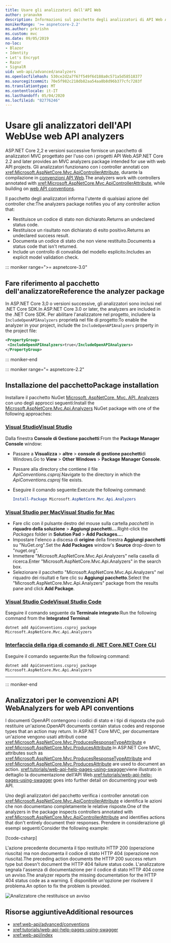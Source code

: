 ```yaml
---
title: Usare gli analizzatori dell'API Web
author: pranavkm
description: Informazioni sul pacchetto degli analizzatori di API Web ASP.NET Core MVC.
monikerRange: '>= aspnetcore-2.2'
ms.author: prkrishn
ms.custom: mvc
ms.date: 09/05/2019
no-loc:
- Blazor
- Identity
- Let's Encrypt
- Razor
- SignalR
uid: web-api/advanced/analyzers
ms.openlocfilehash: 530ce2d2a7f67f549f6d188a0c571a5d58518377
ms.sourcegitcommit: 70e5f982c218db82aa54aa8b8d96b377cfc7283f
ms.translationtype: MT
ms.contentlocale: it-IT
ms.lasthandoff: 05/04/2020
ms.locfileid: "82776246"
---
```

# <a name="use-web-api-analyzers"></a><span data-ttu-id="afe88-103">Usare gli analizzatori dell'API Web</span><span class="sxs-lookup"><span data-stu-id="afe88-103">Use web API analyzers</span></span>

<span data-ttu-id="afe88-104">ASP.NET Core 2,2 e versioni successive fornisce un pacchetto di analizzatori MVC progettato per l'uso con i progetti API Web.</span><span class="sxs-lookup"><span data-stu-id="afe88-104">ASP.NET Core 2.2 and later provides an MVC analyzers package intended for use with web API projects.</span></span> <span data-ttu-id="afe88-105">Gli analizzatori funzionano con i controller annotati con <xref:Microsoft.AspNetCore.Mvc.ApiControllerAttribute>, durante la compilazione in [convenzioni API Web](xref:web-api/advanced/conventions).</span><span class="sxs-lookup"><span data-stu-id="afe88-105">The analyzers work with controllers annotated with <xref:Microsoft.AspNetCore.Mvc.ApiControllerAttribute>, while building on [web API conventions](xref:web-api/advanced/conventions).</span></span>

<span data-ttu-id="afe88-106">Il pacchetto degli analizzatori informa l'utente di qualsiasi azione del controller che:</span><span class="sxs-lookup"><span data-stu-id="afe88-106">The analyzers package notifies you of any controller action that:</span></span>

* <span data-ttu-id="afe88-107">Restituisce un codice di stato non dichiarato.</span><span class="sxs-lookup"><span data-stu-id="afe88-107">Returns an undeclared status code.</span></span>
* <span data-ttu-id="afe88-108">Restituisce un risultato non dichiarato di esito positivo.</span><span class="sxs-lookup"><span data-stu-id="afe88-108">Returns an undeclared success result.</span></span>
* <span data-ttu-id="afe88-109">Documenta un codice di stato che non viene restituito.</span><span class="sxs-lookup"><span data-stu-id="afe88-109">Documents a status code that isn't returned.</span></span>
* <span data-ttu-id="afe88-110">Include un controllo di convalida del modello esplicito.</span><span class="sxs-lookup"><span data-stu-id="afe88-110">Includes an explicit model validation check.</span></span>

::: moniker range=">= aspnetcore-3.0"

## <a name="reference-the-analyzer-package"></a><span data-ttu-id="afe88-111">Fare riferimento al pacchetto dell'analizzatore</span><span class="sxs-lookup"><span data-stu-id="afe88-111">Reference the analyzer package</span></span>

<span data-ttu-id="afe88-112">In ASP.NET Core 3,0 o versioni successive, gli analizzatori sono inclusi nel .NET Core SDK.</span><span class="sxs-lookup"><span data-stu-id="afe88-112">In ASP.NET Core 3.0 or later, the analyzers are included in the .NET Core SDK.</span></span> <span data-ttu-id="afe88-113">Per abilitare l'analizzatore nel progetto, includere la `IncludeOpenAPIAnalyzers` proprietà nel file di progetto:</span><span class="sxs-lookup"><span data-stu-id="afe88-113">To enable the analyzer in your project, include the `IncludeOpenAPIAnalyzers` property in the project file:</span></span>

```xml
<PropertyGroup>
 <IncludeOpenAPIAnalyzers>true</IncludeOpenAPIAnalyzers>
</PropertyGroup>
```

::: moniker-end

::: moniker range="= aspnetcore-2.2"

## <a name="package-installation"></a><span data-ttu-id="afe88-114">Installazione del pacchetto</span><span class="sxs-lookup"><span data-stu-id="afe88-114">Package installation</span></span>

<span data-ttu-id="afe88-115">Installare il pacchetto NuGet [Microsoft. AspNetCore. Mvc. API. Analyzers](https://www.nuget.org/packages/Microsoft.AspNetCore.Mvc.Api.Analyzers) con uno degli approcci seguenti:</span><span class="sxs-lookup"><span data-stu-id="afe88-115">Install the [Microsoft.AspNetCore.Mvc.Api.Analyzers](https://www.nuget.org/packages/Microsoft.AspNetCore.Mvc.Api.Analyzers) NuGet package with one of the following approaches:</span></span>

### <a name="visual-studio"></a>[<span data-ttu-id="afe88-116">Visual Studio</span><span class="sxs-lookup"><span data-stu-id="afe88-116">Visual Studio</span></span>](#tab/visual-studio)

<span data-ttu-id="afe88-117">Dalla finestra **Console di Gestione pacchetti**:</span><span class="sxs-lookup"><span data-stu-id="afe88-117">From the **Package Manager Console** window:</span></span>
  * <span data-ttu-id="afe88-118">Passare a **Visualizza** > **altre** > **console di gestione pacchetti**di Windows.</span><span class="sxs-lookup"><span data-stu-id="afe88-118">Go to **View** > **Other Windows** > **Package Manager Console**.</span></span>
  * <span data-ttu-id="afe88-119">Passare alla directory che contiene il file *ApiConventions.csproj*.</span><span class="sxs-lookup"><span data-stu-id="afe88-119">Navigate to the directory in which the *ApiConventions.csproj* file exists.</span></span>
  * <span data-ttu-id="afe88-120">Eseguire il comando seguente:</span><span class="sxs-lookup"><span data-stu-id="afe88-120">Execute the following command:</span></span>

    ```powershell
    Install-Package Microsoft.AspNetCore.Mvc.Api.Analyzers
    ```

### <a name="visual-studio-for-mac"></a>[<span data-ttu-id="afe88-121">Visual Studio per Mac</span><span class="sxs-lookup"><span data-stu-id="afe88-121">Visual Studio for Mac</span></span>](#tab/visual-studio-mac)

* <span data-ttu-id="afe88-122">Fare clic con il pulsante destro del mouse sulla cartella *pacchetti* in **riquadro della soluzione** > **Aggiungi pacchetti...**.</span><span class="sxs-lookup"><span data-stu-id="afe88-122">Right-click the *Packages* folder in **Solution Pad** > **Add Packages...**.</span></span>
* <span data-ttu-id="afe88-123">Impostare l'elenco a discesa di **origine** della finestra **Aggiungi pacchetti** su "NuGet.org".</span><span class="sxs-lookup"><span data-stu-id="afe88-123">Set the **Add Packages** window's **Source** drop-down to "nuget.org".</span></span>
* <span data-ttu-id="afe88-124">Immettere "Microsoft.AspNetCore.Mvc.Api.Analyzers" nella casella di ricerca.</span><span class="sxs-lookup"><span data-stu-id="afe88-124">Enter "Microsoft.AspNetCore.Mvc.Api.Analyzers" in the search box.</span></span>
* <span data-ttu-id="afe88-125">Selezionare il pacchetto "Microsoft.AspNetCore.Mvc.Api.Analyzers" nel riquadro dei risultati e fare clic su **Aggiungi pacchetto**.</span><span class="sxs-lookup"><span data-stu-id="afe88-125">Select the "Microsoft.AspNetCore.Mvc.Api.Analyzers" package from the results pane and click **Add Package**.</span></span>

### <a name="visual-studio-code"></a>[<span data-ttu-id="afe88-126">Visual Studio Code</span><span class="sxs-lookup"><span data-stu-id="afe88-126">Visual Studio Code</span></span>](#tab/visual-studio-code)

<span data-ttu-id="afe88-127">Eseguire il comando seguente da **Terminale integrato**:</span><span class="sxs-lookup"><span data-stu-id="afe88-127">Run the following command from the **Integrated Terminal**:</span></span>

```dotnetcli
dotnet add ApiConventions.csproj package Microsoft.AspNetCore.Mvc.Api.Analyzers
```

### <a name="net-core-cli"></a>[<span data-ttu-id="afe88-128">Interfaccia della riga di comando di .NET Core</span><span class="sxs-lookup"><span data-stu-id="afe88-128">.NET Core CLI</span></span>](#tab/netcore-cli)

<span data-ttu-id="afe88-129">Eseguire il comando seguente:</span><span class="sxs-lookup"><span data-stu-id="afe88-129">Run the following command:</span></span>

```dotnetcli
dotnet add ApiConventions.csproj package Microsoft.AspNetCore.Mvc.Api.Analyzers
```

---

::: moniker-end

## <a name="analyzers-for-web-api-conventions"></a><span data-ttu-id="afe88-130">Analizzatori per le convenzioni API Web</span><span class="sxs-lookup"><span data-stu-id="afe88-130">Analyzers for web API conventions</span></span>

<span data-ttu-id="afe88-131">I documenti OpenAPI contengono i codici di stato e i tipi di risposta che può restituire un'azione.</span><span class="sxs-lookup"><span data-stu-id="afe88-131">OpenAPI documents contain status codes and response types that an action may return.</span></span> <span data-ttu-id="afe88-132">In ASP.NET Core MVC, per documentare un'azione vengono usati attributi come <xref:Microsoft.AspNetCore.Mvc.ProducesResponseTypeAttribute> e <xref:Microsoft.AspNetCore.Mvc.ProducesAttribute>.</span><span class="sxs-lookup"><span data-stu-id="afe88-132">In ASP.NET Core MVC, attributes such as <xref:Microsoft.AspNetCore.Mvc.ProducesResponseTypeAttribute> and <xref:Microsoft.AspNetCore.Mvc.ProducesAttribute> are used to document an action.</span></span> <span data-ttu-id="afe88-133"><xref:tutorials/web-api-help-pages-using-swagger>viene illustrato in dettaglio la documentazione dell'API Web.</span><span class="sxs-lookup"><span data-stu-id="afe88-133"><xref:tutorials/web-api-help-pages-using-swagger> goes into further detail on documenting your web API.</span></span>

<span data-ttu-id="afe88-134">Uno degli analizzatori del pacchetto verifica i controller annotati con <xref:Microsoft.AspNetCore.Mvc.ApiControllerAttribute> e identifica le azioni che non documentano completamente le relative risposte.</span><span class="sxs-lookup"><span data-stu-id="afe88-134">One of the analyzers in the package inspects controllers annotated with <xref:Microsoft.AspNetCore.Mvc.ApiControllerAttribute> and identifies actions that don't entirely document their responses.</span></span> <span data-ttu-id="afe88-135">Prendere in considerazione gli esempi seguenti:</span><span class="sxs-lookup"><span data-stu-id="afe88-135">Consider the following example:</span></span>

[!code-csharp[](conventions/sample/Controllers/ContactsController.cs?name=missing404docs&highlight=10)]

<span data-ttu-id="afe88-136">L'azione precedente documenta il tipo restituito HTTP 200 (operazione riuscita) ma non documenta il codice di stato HTTP 404 (operazione non riuscita).</span><span class="sxs-lookup"><span data-stu-id="afe88-136">The preceding action documents the HTTP 200 success return type but doesn't document the HTTP 404 failure status code.</span></span> <span data-ttu-id="afe88-137">L'analizzatore segnala l'assenza di documentazione per il codice di stato HTTP 404 come un avviso.</span><span class="sxs-lookup"><span data-stu-id="afe88-137">The analyzer reports the missing documentation for the HTTP 404 status code as a warning.</span></span> <span data-ttu-id="afe88-138">È disponibile un'opzione per risolvere il problema.</span><span class="sxs-lookup"><span data-stu-id="afe88-138">An option to fix the problem is provided.</span></span>

![Analizzatore che restituisce un avviso](conventions/_static/Analyzer.gif)

## <a name="additional-resources"></a><span data-ttu-id="afe88-140">Risorse aggiuntive</span><span class="sxs-lookup"><span data-stu-id="afe88-140">Additional resources</span></span>

* <xref:web-api/advanced/conventions>
* <xref:tutorials/web-api-help-pages-using-swagger>
* <xref:web-api/index>
